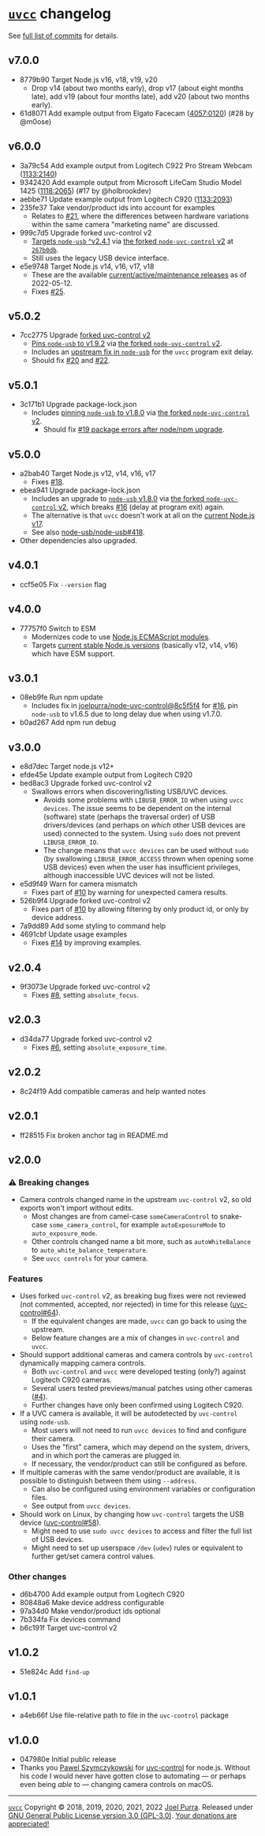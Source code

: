 # [`uvcc`](https://joelpurra.com/projects/uvcc/) changelog

See [full list of commits](https://github.com/joelpurra/uvcc/commits) for details.

## v7.0.0

- 8779b90 Target Node.js v16, v18, v19, v20
  - Drop v14 (about two months early), drop v17 (about eight months late), add v19 (about four months late), add v20 (about two months early).
- 61d8071 Add example output from Elgato Facecam ([4057:0120](./examples/elgato-facecam/4057-120/)) (#28 by @m0ose)

## v6.0.0

- 3a79c54 Add example output from Logitech C922 Pro Stream Webcam ([1133:2140](./examples/logitech-c922/1133-2140/))
- 9342420 Add example output from Microsoft LifeCam Studio Model 1425 ([1118:2065](./examples/microsoft-1425/1118-2065/)) (#17 by @holbrookdev)
- aebbe71 Update example output from Logitech C920 ([1133:2093](./examples/logitech-c920/1133-2093/))
- 235fe37 Take vendor/product ids into account for examples
  - Relates to [#21](https://github.com/joelpurra/uvcc/issues/21), where the differences between hardware variations within the same camera "marketing name" are discussed.
- 999c7d5 Upgrade forked uvc-control v2
  - [Targets `node-usb` ^v2.4.1](https://github.com/node-usb/node-usb/releases/tag/v2.4.1) via [the forked `node-uvc-control` v2](https://github.com/joelpurra/node-uvc-control/commits/v2) at [`267b0db`](https://github.com/joelpurra/node-uvc-control/commit/267b0dbe77636e15e69cfb8f3de310641fac72b5).
  - Still uses the legacy USB device interface.
- e5e9748 Target Node.js v14, v16, v17, v18
  - These are the available [current/active/maintenance releases](https://github.com/nodejs/Release) as of 2022-05-12.
  - Fixes [#25](https://github.com/joelpurra/uvcc/issues/25).

## v5.0.2

- 7cc2775 Upgrade [forked uvc-control v2](https://github.com/joelpurra/node-uvc-control)
  - [Pins `node-usb` to v1.9.2](https://github.com/node-usb/node-usb/releases/tag/v1.9.2) via [the forked `node-uvc-control` v2](https://github.com/joelpurra/node-uvc-control/commit/v2).
  - Includes an [upstream fix in `node-usb`](https://github.com/node-usb/node-usb/pull/460) for the `uvcc` program exit delay.
  - Should fix [#20](https://github.com/joelpurra/uvcc/issues/20) and [#22](https://github.com/joelpurra/uvcc/issues/22).

## v5.0.1

- 3c171b1 Upgrade package-lock.json
  - Includes [pinning `node-usb` to v1.8.0](https://github.com/node-usb/node-usb/releases/tag/v1.8.0) via [the forked `node-uvc-control` v2](https://github.com/joelpurra/node-uvc-control/commit/d87e551f95d281e6a32f6ad4b379bc7e81ff6273).
    - Should fix [#19 package errors after node/npm upgrade](https://github.com/joelpurra/uvcc/issues/19).

## v5.0.0

- a2bab40 Target Node.js v12, v14, v16, v17
  - Fixes [#18](https://github.com/joelpurra/uvcc/issues/18).
- ebea941 Upgrade package-lock.json
  - Includes an upgrade to [`node-usb` v1.8.0](https://github.com/node-usb/node-usb/releases/tag/v1.8.0) via [the forked `node-uvc-control` v2](https://github.com/joelpurra/node-uvc-control/commit/42d1c526719f064a5bd4edfeab457a81687f69aa), which breaks [#16](https://github.com/joelpurra/uvcc/issues/16) (delay at program exit) again.
  - The alternative is that `uvcc` doesn't work at all on the [current Node.js v17](https://github.com/nodejs/Release).
  - See also [node-usb/node-usb#418](https://github.com/node-usb/node-usb/issues/418).
- Other dependencies also upgraded.

## v4.0.1

- ccf5e05 Fix `--version` flag

## v4.0.0

- 77757f0 Switch to ESM
  - Modernizes code to use [Node.js ECMAScript modules](https://nodejs.org/api/esm.html).
  - Targets [current stable Node.js versions](https://github.com/nodejs/Release) (basically v12, v14, v16) which have ESM support.

## v3.0.1

- 08eb9fe Run npm update
  - Includes fix in [joelpurra/node-uvc-control@8c5f5f4](https://github.com/joelpurra/node-uvc-control/commit/8c5f5f41389bb6a8b4b243115ab92892d633cb55) for [#16](https://github.com/joelpurra/uvcc/issues/16), pin `node-usb` to v1.6.5 due to long delay due when using v1.7.0.
- b0ad267 Add npm run debug

## v3.0.0

- e8d7dec Target node.js v12+
- efde45e Update example output from Logitech C920
- bed8ac3 Upgrade forked uvc-control v2
  - Swallows errors when discovering/listing USB/UVC devices.
    - Avoids some problems with `LIBUSB_ERROR_IO` when using `uvcc devices`. The issue seems to be dependent on the internal (software) state (perhaps the traversal order) of USB drivers/devices (and perhaps on _which_ other USB devices are used) connected to the system. Using `sudo` does not prevent `LIBUSB_ERROR_IO`.
    - The change means that `uvcc devices` can be used without `sudo` (by swallowing `LIBUSB_ERROR_ACCESS` thrown when opening some USB devices) even when the user has insufficient privileges, although inaccessible UVC devices will not be listed.
- e5d9f49 Warn for camera mismatch
  - Fixes part of [#10](https://github.com/joelpurra/uvcc/issues/10) by warning for unexpected camera results.
- 526b9f4 Upgrade forked uvc-control v2
  - Fixes part of [#10](https://github.com/joelpurra/uvcc/issues/10) by allowing filtering by only product id, or only by device address.
- 7a9dd89 Add some styling to command help
- 4691cbf Update usage examples
  - Fixes [#14](https://github.com/joelpurra/uvcc/issues/14) by improving examples.

## v2.0.4

- 9f3073e Upgrade forked uvc-control v2
  - Fixes [#8](https://github.com/joelpurra/uvcc/issues/8), setting `absolute_focus`.

## v2.0.3

- d34da77 Upgrade forked uvc-control v2
  - Fixes [#6](https://github.com/joelpurra/uvcc/issues/6), setting `absolute_exposure_time`.

## v2.0.2

- 8c24f19 Add compatible cameras and help wanted notes

## v2.0.1

- ff28515 Fix broken anchor tag in README.md

## v2.0.0

### ⚠ Breaking changes

- Camera controls changed name in the upstream `uvc-control` v2, so old exports won't import without edits.
  - Most changes are from camel-case `someCameraControl` to snake-case `some_camera_control`, for example `autoExposureMode` to `auto_exposure_mode`.
  - Other controls changed name a bit more, such as `autoWhiteBalance` to `auto_white_balance_temperature`.
  - See `uvcc controls` for your camera.

### Features

- Uses forked `uvc-control` v2, as breaking bug fixes were not reviewed (not commented, accepted, nor rejected) in time for this release ([uvc-control#64](https://github.com/makenai/node-uvc-control/pull/64)).
  - If the equivalent changes are made, `uvcc` can go back to using the upstream.
  - Below feature changes are a mix of changes in `uvc-control` and `uvcc`.
- Should support additional cameras and camera controls by `uvc-control` dynamically mapping camera controls.
  - Both `uvc-control` and `uvcc` were developed testing (only?) against Logitech C920 cameras.
  - Several users tested previews/manual patches using other cameras ([#4](https://github.com/joelpurra/uvcc/issues/4)).
  - Further changes have only been confirmed using Logitech C920.
- If a UVC camera is available, it will be autodetected by `uvc-control` using `node-usb`.
  - Most users will not need to run `uvcc devices` to find and configure their camera.
  - Uses the "first" camera, which may depend on the system, drivers, and in which port the cameras are plugged in.
  - If necessary, the vendor/product can still be configured as before.
- If multiple cameras with the same vendor/product are available, it is possible to distinguish between them using `--address`.
  - Can also be configured using environment variables or configuration files.
  - See output from `uvcc devices`.
- Should work on Linux, by changing how `uvc-control` targets the USB device ([uvc-control#58](https://github.com/makenai/node-uvc-control/issues/58)).
  - Might need to use `sudo uvcc devices` to access and filter the full list of USB devices.
  - Might need to set up userspace `/dev` (`udev`) rules or equivalent to further get/set camera control values.

### Other changes

- d6b4700 Add example output from Logitech C920
- 80848a6 Make device address configurable
- 97a34d0 Make vendor/product ids optional
- 7b334fa Fix devices command
- b6c191f Target uvc-control v2

## v1.0.2

- 51e824c Add `find-up`

## v1.0.1

- a4eb66f Use file-relative path to file in the `uvc-control` package

## v1.0.0

- 047980e Initial public release
- Thanks you [Pawel Szymczykowski](http://twitter.com/makenai) for [uvc-control](https://github.com/makenai/node-uvc-control) for node.js. Without his code I would never have gotten close to automating — or perhaps even being _able_ to — changing camera controls on macOS.

---

[`uvcc`](https://joelpurra.com/projects/uvcc/) Copyright &copy; 2018, 2019, 2020, 2021, 2022 [Joel Purra](https://joelpurra.com/). Released under [GNU General Public License version 3.0 (GPL-3.0)](https://www.gnu.org/licenses/gpl.html). [Your donations are appreciated!](https://joelpurra.com/donate/)
